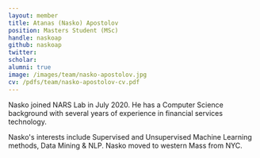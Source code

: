 ```yaml
---
layout: member
title: Atanas (Nasko) Apostolov
position: Masters Student (MSc)
handle: naskoap
github: naskoap
twitter:
scholar:
alumni: true
image: /images/team/nasko-apostolov.jpg
cv: /pdfs/team/nasko-apostolov-cv.pdf
---
```


Nasko joined NARS Lab in July 2020. He has a Computer Science background with several years of experience in financial services technology.

Nasko's interests include Supervised and Unsupervised Machine Learning methods, Data Mining & NLP. Nasko moved to western Mass from NYC.